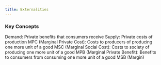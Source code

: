 ```yaml
---
title: Externalities
---
```


### Key Concepts
Demand: Private benefits that consumers receive
Supply: Private costs of production
MPC (Marginal Private Cost): Costs to producers of producing one more unit of a good
MSC (Marginal Social Cost): Costs to society of producing one more unit of a good
MPB (Marginal Private Benefit): Benefits to consumers from consuming one more unit of a good
MSB (Margin)












